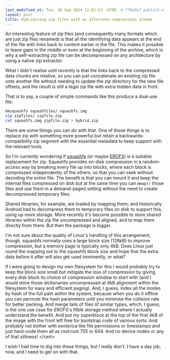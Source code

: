 ```yaml
---
last_modified_at: Tue, 10 Sep 2024 12:01:53 -0700  # f78e9ef publish-a-few-old-things
layout: post
title: Hybridising zip files with an alternate compression scheme
---
```

An interesting feature of zip files (and consequently many
formats which are just zip files renamed) is that all the
identifying data appears at the end of the file with links back
to content earlier in the file.  This makes it possible to leave
gaps in the middle or even at the beginning of the archive, which
is why a self-extracting zip file can be decompressed on any
architecture by using a native zip extractor.

What I didn't realise until recently is that the links back to the
compressed data chunks are relative, so you can just concatenate an
existing zip file onto another file without needing to update the zip
directory for the new file offsets, and the result is still a legal zip
file with extra hidden data in front.

That is to say, a couple of simple commands like this produce a dual-use
file:
```sh
mksquashfs squashfiles/ squashfs.img
zip zipfiles/ zipfile.zip
cat squashfs.img zipfile.zip > hybrid.zip
```

There are some things you can do with that.  One of those things
is to replace zip with something more powerful but retain a
backwards-compatibility zip segment with the essential metadata
to keep support with the relevant tools.

So I'm currently wondering if [squashfs][] (or maybe [EROFS][]) is a
suitable replacement for zip.  Squashfs provides on-disk compression in
a random-access way by breaking every file up into blocks, where each
block is compressed independently of the others, so that you can seek
without decoding the entire file.  The benefit is that you can mount it
and keep the internal files compressed on disk but at the same time you
can `mmap()` those files and use them in a demand-paged setting without
the need to create decompressed temporary files.

Shared libraries, for example, are loaded by mapping them; and
historically Android had to decompress them to temporary files on disk
to support this, using up more storage.  More recently it's become
possible to store shared libraries within the zip file uncompressed and
aligned, and to map them directly from there.  But then the package is
bigger.

I'm not sure about the quality of Linux's handling of this arrangement,
though.  squashfs normally uses a large block size (128kB) to improve
compression, but a memory page is typically only 4kB.  Does Linux just
round the mapping out to the squashfs block size and hope that the extra
data before it after will also get used imminently, or what?

If I were going to design my own filesystem for this I would probably
try to keep the block size small but mitigate the loss of compression by
giving every disk block its choice of compression window to start with
(and I would store those dictionaries uncompressed at 4kB alignment
within the filesystem for easy and efficient paging).  And, I guess,
index all the inodes by hash of the full path within the system, because
when you do it offline you can permute the hash parameters until you
minimise the collision rate for better packing.  And merge tails of
files of similar types, which, I guess, is the one use case for EROFS's
fitblk storage method where I actually understand the benefit.  And
put my superblock at the top of the first 4kB of the image with the
front left free for bootstrap code of various sorts.  And probably not
bother with esoterica like file permissions or timestamps and just
hard-code them all as root:root 755 or 644.  And no device nodes or any
of that silliness!  &lt;/rant&gt;

I wish I had time to dig into these things, but I really don't.  I have
a day job, now, and I need to get on with that.

[squashfs]: <https://docs.kernel.org/filesystems/squashfs.html>
[EROFS]: <https://docs.kernel.org/filesystems/erofs.html>
